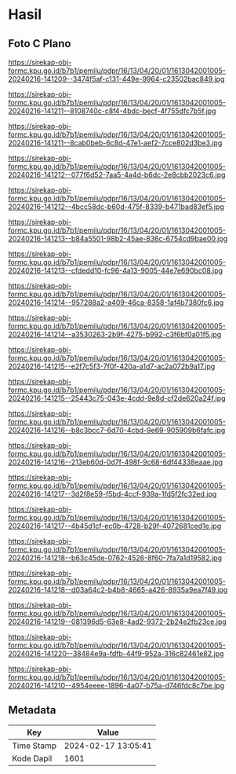 # Hasil

## Foto C Plano

https://sirekap-obj-formc.kpu.go.id/b7b1/pemilu/pdpr/16/13/04/20/01/1613042001005-20240216-141209--3474f5af-c131-449e-9964-c23502bac849.jpg

https://sirekap-obj-formc.kpu.go.id/b7b1/pemilu/pdpr/16/13/04/20/01/1613042001005-20240216-141211--8108740c-c8f4-4bdc-becf-4f755dfc7b5f.jpg

https://sirekap-obj-formc.kpu.go.id/b7b1/pemilu/pdpr/16/13/04/20/01/1613042001005-20240216-141211--8cab0beb-6c8d-47e1-aef2-7cce802d3be3.jpg

https://sirekap-obj-formc.kpu.go.id/b7b1/pemilu/pdpr/16/13/04/20/01/1613042001005-20240216-141212--077f6d52-7aa5-4a4d-b6dc-2e8cbb2023c6.jpg

https://sirekap-obj-formc.kpu.go.id/b7b1/pemilu/pdpr/16/13/04/20/01/1613042001005-20240216-141212--4bcc58dc-b60d-475f-8339-b471bad83ef5.jpg

https://sirekap-obj-formc.kpu.go.id/b7b1/pemilu/pdpr/16/13/04/20/01/1613042001005-20240216-141213--b84a5501-98b2-45ae-836c-6754cd9bae00.jpg

https://sirekap-obj-formc.kpu.go.id/b7b1/pemilu/pdpr/16/13/04/20/01/1613042001005-20240216-141213--cfdedd10-fc96-4a13-9005-44e7e690bc08.jpg

https://sirekap-obj-formc.kpu.go.id/b7b1/pemilu/pdpr/16/13/04/20/01/1613042001005-20240216-141214--957288a2-a409-46ca-8358-1af4b7380fc6.jpg

https://sirekap-obj-formc.kpu.go.id/b7b1/pemilu/pdpr/16/13/04/20/01/1613042001005-20240216-141214--a3530263-2b9f-4275-b992-c3f6bf0a01f5.jpg

https://sirekap-obj-formc.kpu.go.id/b7b1/pemilu/pdpr/16/13/04/20/01/1613042001005-20240216-141215--e2f7c5f3-7f0f-420a-a1d7-ac2a072b9a17.jpg

https://sirekap-obj-formc.kpu.go.id/b7b1/pemilu/pdpr/16/13/04/20/01/1613042001005-20240216-141215--25443c75-043e-4cdd-9e8d-cf2de620a24f.jpg

https://sirekap-obj-formc.kpu.go.id/b7b1/pemilu/pdpr/16/13/04/20/01/1613042001005-20240216-141216--b8c3bcc7-6d70-4cbd-9e69-905909b6fafc.jpg

https://sirekap-obj-formc.kpu.go.id/b7b1/pemilu/pdpr/16/13/04/20/01/1613042001005-20240216-141216--213eb60d-0d7f-498f-9c68-6df44338eaae.jpg

https://sirekap-obj-formc.kpu.go.id/b7b1/pemilu/pdpr/16/13/04/20/01/1613042001005-20240216-141217--3d2f8e59-f5bd-4ccf-939a-1fd5f2fc32ed.jpg

https://sirekap-obj-formc.kpu.go.id/b7b1/pemilu/pdpr/16/13/04/20/01/1613042001005-20240216-141217--4b45d1cf-ec0b-4728-b29f-4072681ced1e.jpg

https://sirekap-obj-formc.kpu.go.id/b7b1/pemilu/pdpr/16/13/04/20/01/1613042001005-20240216-141218--b63c45de-0762-4526-8f60-7fa7a1d19582.jpg

https://sirekap-obj-formc.kpu.go.id/b7b1/pemilu/pdpr/16/13/04/20/01/1613042001005-20240216-141218--d03a64c2-b4b8-4665-a426-8935a9ea7f49.jpg

https://sirekap-obj-formc.kpu.go.id/b7b1/pemilu/pdpr/16/13/04/20/01/1613042001005-20240216-141219--081396d5-63e8-4ad2-9372-2b24e2fb23ce.jpg

https://sirekap-obj-formc.kpu.go.id/b7b1/pemilu/pdpr/16/13/04/20/01/1613042001005-20240216-141220--38484e9a-fdfb-44f9-952a-316c82461e82.jpg

https://sirekap-obj-formc.kpu.go.id/b7b1/pemilu/pdpr/16/13/04/20/01/1613042001005-20240216-141210--4954eeee-1896-4a07-b75a-d746fdc8c7be.jpg


## Metadata

| Key        | Value               |
| ---------- | ------------------- |
| Time Stamp | 2024-02-17 13:05:41 |
| Kode Dapil | 1601                |



